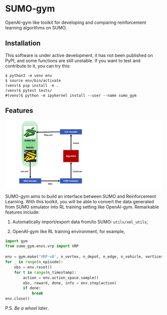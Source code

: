 # SUMO-gym

OpenAI-gym like toolkit for developing and comparing reinforcement learning algorithms on SUMO.


## Installation

This software is under active development, it has not been published on PyPI, and some functions are still unstable. If you want to test and contribute to it, you can try this:

```shell
$ python3 -m venv env
$ source env/bin/activate
(venv)$ pip install -e .
(venv)$ pytest tests/
#(venv)$ python -m ipykernel install --user --name sumo_gym
```

## Features

![](./assets/workflow.png)

SUMO-gym aims to build an interface between SUMO and Reinforcement Learning. With this toolkit, you will be able to convert the data generated from SUMO simulator into RL training setting like OpenAI-gym. Remarkable features include:

1. Automatically import/export data from/to SUMO: `utils/xml_utils`;
   
2. OpenAI-gym like RL training environment, for example,

```python
import gym
from sumo_gym.envs.vrp import VRP

env = gym.make('VRP-v0', n_vertex, n_depot, n_edge, n_vehicle, vertices, demand, edges, departures, ...)
for _ in range(n_episode):
    obs = env.reset()
    for t in range(n_timestamp):
        action = env.action_space.sample()
        obs, reward, done, info = env.step(action)
        if done:
            break
env.close()
```

P.S. *Be a wheel later*.
